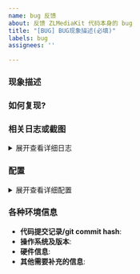 ```yaml
---
name: bug 反馈
about: 反馈 ZLMediaKit 代码本身的 bug
title: "[BUG] BUG现象描述(必填)"
labels: bug
assignees: ''

---
```


<!--
 请仔细阅读相关注释提示, 请务必根据提示填写相关信息.
 1. 信息不完整会影响问题的解决速度.
 1. 乱七八糟的渲染格式也会影响开发者心情, 同样会影响问题的解决. 提交前请务必点击 Preview/预览下反馈的显示效果.
 1. 不要删除模版内容, 模版的注释部分的内容不会显示，不需要删除，直接在各部分注释外面补充相关信息即可.
 -->

<!--
 markdown 语法参考:
 * https://docs.github.com/cn/get-started/writing-on-github/getting-started-with-writing-and-formatting-on-github/basic-writing-and-formatting-syntax
 * https://docs.github.com/en/get-started/writing-on-github/getting-started-with-writing-and-formatting-on-github/basic-writing-and-formatting-syntax
 -->

### 现象描述

<!--
 在使用什么功能产生的问题? 其异常表现是什么?
 如: 在测试 WebRTC 功能时, 使用 Chrome 浏览器访问 ZLMediait 自带网页播放 FFmpeg 以 RTSP 协议推送的图像有卡顿/花屏.
 -->

### 如何复现?

<!--
  明确的复现步骤对快速解决问题极有帮助.
  格式参考:
    1. 首先 ...
    1. 然后 ...
    1. 期望 ..., 结果 ...
  -->

### 相关日志或截图

<!--
  由于日志通长较长, 建议将日志信息填写到下面的 "日志内容..."

  如果是程序异常崩溃/终止, 相关调用栈信息也极为有用, 可复制下面的格式, 添加相关调用栈信息.

  替换下面的 "日志内容..." 为实际日志内容.
  -->

<details>
<summary>展开查看详细日志</summary>
<pre>
日志内容...
</pre>
</details>

### 配置

<!--
  部分常见问题是由于配置错误导致的, 建议仔细阅读配置文件中的注释信息

  替换下面的 "配置内容..." 为实际配置内容.
  -->

<details>
<summary>展开查看详细配置</summary>
<pre>
配置内容...
</pre>
</details>

### 各种环境信息

<!--
  请填写相关环境信息, 详细的环境信息有助于快速复现定位问题.

  * 代码提交记录, 可使用命令 `git rev-parse HEAD` 进行查看.
  * 操作系统及版本, 如: Windows 10, CentOS 7, ...
  * 硬件信息, 如: Intel, AMD, ARM, 飞腾, 龙芯, ...
  -->

* **代码提交记录/git commit hash**:
* **操作系统及版本**:
* **硬件信息**:
* **其他需要补充的信息**:
